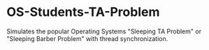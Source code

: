 # OS-Students-TA-Problem
Simulates the popular Operating Systems "Sleeping TA Problem" or "Sleeping Barber Problem" with thread synchronization.
